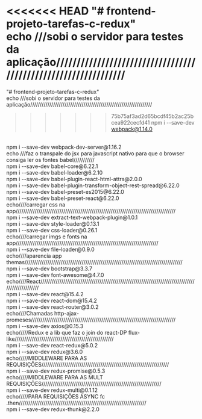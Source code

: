 <<<<<<< HEAD
"# frontend-projeto-tarefas-c-redux" 
<br>
echo ///sobi o servidor para testes da aplicação///////////////////////////////////////////////////////////////<br>
=======
"# frontend-projeto-tarefas-c-redux"
<br>
echo ///sobi o servidor para testes da aplicação////////////////////////////////////////////////////////////////
>>>>>>> 75b75af3ad2d65bcdf45b2ac25bcea922cecfd41
npm i --save-dev webpack@1.14.0 
<br>
npm i --save-dev webpack-dev-server@1.16.2
<br>
echo ///faz o transpale do jsx para javascript nativo para que o browser consiga ler os fontes babel///////////<br>
npm i --save-dev babel-core@6.22.1
<br> 
npm i --save-dev babel-loader@6.2.10 
<br>
npm i --save-dev babel-plugin-react-html-attrs@2.0.0 
<br>
npm i --save-dev babel-plugin-transform-object-rest-spread@6.22.0
<br>
npm i --save-dev babel-preset-es2015@6.22.0 
<br>
npm i --save-dev babel-preset-react@6.22.0
<br>
echo////carregar css na app////////////////////////////////////////////////////////////////////////////////////<br>
npm i --save-dev extract-text-webpack-plugin@1.0.1
<br>
npm i --save-dev style-loader@0.13.1 
<br>
npm i --save-dev css-loader@0.26.1
<br>
echo////carregar imgs e fonts na app///////////////////////////////////////////////////////////////////////////<br>
npm i --save-dev file-loader@0.9.0
<br>
echo////aparencia app themas///////////////////////////////////////////////////////////////////////////////////
<br>
npm i --save-dev bootstrap@3.3.7
<br>
npm i --save-dev font-awesome@4.7.0
<br>
echo////React//////////////////////////////////////////////////////////////////////////////////////////////////<br>
npm i --save-dev react@15.4.2
<br>
npm i --save-dev react-dom@15.4.2
<br>
npm i --save-dev react-router@3.0.2
<br>
echo////Chamadas http-ajax-promeses////////////////////////////////////////////////////////////////////////////<br>
npm i --save-dev axios@0.15.3
<br>
echo/////Redux e a lib que faz o join do react-DP flux-like////////////////////////////////////////////////////
<br>
npm i --save-dev react-redux@5.0.2
<br>
npm i --save-dev redux@3.6.0
<br>
echo/////MIDDLEWARE PARA AS REQUISIÇÕES///////////////////////////////////////////////////////////////////
<br>
npm i --save-dev redux-promise@0.5.3
<br>
echo/////MIDDLEWARE PARA AS MULT REQUISIÇÕES///////////////////////////////////////////////////////////////<br>
npm i --save-dev redux-multi@0.1.12
<br>
echo/////PARA REQUISIÇÕES ASYNC fc .then///////////////////////////////////////////////////////////////////
<br>
npm i --save-dev redux-thunk@2.2.0
